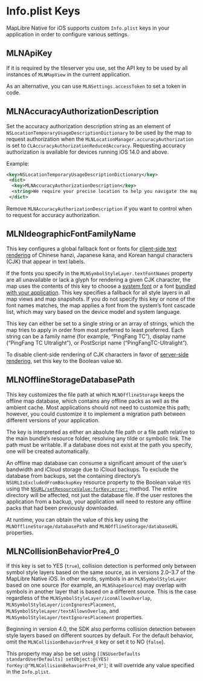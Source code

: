 # Info.plist Keys

MapLibre Native for iOS supports custom `Info.plist` keys in your application in order to configure various settings.

## MLNApiKey

If it is required by the tileserver you use, set the API key to be used by all instances of ``MLNMapView`` in the current application.

As an alternative, you can use ``MLNSettings.accessToken`` to set a token in code.

## MLNAccuracyAuthorizationDescription

Set the accuracy authorization description string as an element of `NSLocationTemporaryUsageDescriptionDictionary` to be used by the map to request authorization when the `MLNLocationManager.accuracyAuthorization` is set to `CLAccuracyAuthorizationReducedAccuracy`. Requesting accuracy authorization is available for devices running iOS 14.0 and above.

Example:

```xml
<key>NSLocationTemporaryUsageDescriptionDictionary</key>
 <dict>
  <key>MLNAccuracyAuthorizationDescription</key>
  <string>We require your precise location to help you navigate the map.</string>
 </dict>
```

Remove `MLNAccuracyAuthorizationDescription` if you want to control when to request for accuracy authorization.

## MLNIdeographicFontFamilyName

This key configures a global fallback font or fonts for [client-side text rendering](doc:Customizing_Fonts) of Chinese hanzi, Japanese kana, and Korean hangul characters (CJK) that appear in text labels.

If the fonts you specify in the `MLNSymbolStyleLayer.textFontNames` property are all unavailable or lack a glyph for rendering a given CJK character, the map uses the contents of this key to choose a [system font](https://developer.apple.com/fonts/system-fonts/) or a font [bundled with your application](https://developer.apple.com/documentation/uikit/text_display_and_fonts/adding_a_custom_font_to_your_app). This key specifies a fallback for all style layers in all map views and map snapshots. If you do not specify this key or none of the font names matches, the map applies a font from the system’s font cascade list, which may vary based on the device model and system language.

This key can either be set to a single string or an array of strings, which the map tries to apply in order from most preferred to least preferred. Each string can be a family name (for example, “PingFang TC”), display name (“PingFang TC Ultralight”), or PostScript name (“PingFangTC-Ultralight”).

To disable client-side rendering of CJK characters in favor of [server-side rendering](customizing-fonts.html#server-side-fonts), set this key to the Boolean value `NO`.

## MLNOfflineStorageDatabasePath

This key customizes the file path at which `MLNOfflineStorage` keeps the offline map database, which contains any offline packs as well as the ambient cache. Most applications should not need to customize this path; however, you could customize it to implement a migration path between different versions of your application.

The key is interpreted as either an absolute file path or a file path relative to the main bundle’s resource folder, resolving any tilde or symbolic link. The path must be writable. If a database does not exist at the path you specify, one will be created automatically.

An offline map database can consume a significant amount of the user’s bandwidth and iCloud storage due to iCloud backups. To exclude the database from backups, set the containing directory’s `NSURLIsExcludedFromBackupKey` resource property to the Boolean value `YES` using the [`NSURL/setResourceValue:forKey:error:`](https://developer.apple.com/documentation/foundation/nsurl/1413819-setresourcevalue) method. The entire directory will be affected, not just the database file. If the user restores the application from a backup, your application will need to restore any offline packs that had been previously downloaded.

At runtime, you can obtain the value of this key using the ``MLNOfflineStorage/databasePath`` and ``MLNOfflineStorage/databaseURL`` properties.

## MLNCollisionBehaviorPre4_0

 If this key is set to YES (`true`), collision detection is performed only between symbol style layers based on the same source, as in versions 2.0–3.7 of the MapLibre Native iOS. In other words, symbols in an `MLNSymbolStyleLayer` based on one source (for example, an `MLNShapeSource`) may overlap with symbols in another layer that is based on a different source. This is the case regardless of the ``MLNSymbolStyleLayer/iconAllowsOverlap``, ``MLNSymbolStyleLayer/iconIgnoresPlacement``, ``MLNSymbolStyleLayer/textAllowsOverlap``, and ``MLNSymbolStyleLayer/textIgnoresPlacement`` properties.

Beginning in version 4.0, the SDK also performs collision detection between style layers based on different sources by default. For the default behavior, omit the `MLNCollisionBehaviorPre4_0` key or set it to NO (`false`).

This property may also be set using `[[NSUserDefaults standardUserDefaults] setObject:@(YES) forKey:@"MLNCollisionBehaviorPre4_0"]`; it will override any value specified in the `Info.plist`.
